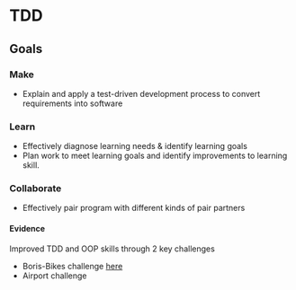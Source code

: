 <h1>TDD</h1>

<h2>Goals</h2>

<h3>Make</h3>

- Explain and apply a test-driven development process to convert requirements into software

<h3>Learn</h3>

- Effectively diagnose learning needs & identify learning goals
- Plan work to meet learning goals and identify improvements to learning skill.

<h3>Collaborate</h3>

- Effectively pair program with different kinds of pair partners

<h4>Evidence</h4>

Improved TDD and OOP skills through 2 key challenges
- Boris-Bikes challenge [here](https://github.com/amittauro/BorisBikes)
- Airport challenge
